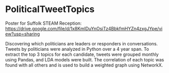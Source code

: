 # PoliticalTweetTopics
Poster for Suffolk STEAM Reception: https://drive.google.com/file/d/1x8KmIDuYnOsiTz4BbkfmHYZn4zxgJYpe/view?usp=sharing

Discovering which politicians are leaders or responders in conversations. Tweets by politicians were analyzed in Python over a 4 year span. To extract the top 3 topics for each candidate, tweets were grouped monthly using Pandas, and LDA models were built. The correlation of each topic was found with all others and is used to build a weighted graph using NetworkX.
